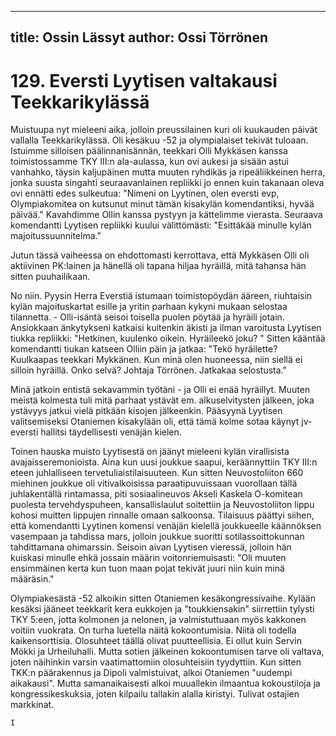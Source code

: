 
---
title: Ossin Lässyt
author: Ossi Törrönen
---

    
# 129. Eversti Lyytisen valtakausi Teekkarikylässä

Muistuupa nyt mieleeni aika, jolloin preussilainen kuri oli kuukauden päivät vallalla Teekkarikylässä. Oli kesäkuu -52 ja 
olympialaiset tekivät tuloaan. Istuimme silloisen päälinnanisännän, teekkari Olli Mykkäsen kanssa toimistossamme TKY 
III:n ala-aulassa, kun ovi aukesi ja sisään astui vanhahko, täysin kaljupäinen mutta muuten ryhdikäs ja ripeäliikkeinen herra, 
jonka suusta singahti seuraavanlainen repliikki jo ennen kuin takanaan oleva ovi ennätti edes sulkeutua:
"Nimeni on Lyytinen, olen eversti evp, Olympiakomitea on kutsunut minut tämän kisakylän komendantiksi, hyvää päivää."
Kavahdimme Ollin kanssa pystyyn ja kättelimme vierasta. Seuraava komendantti Lyytisen repliikki kuului välittömästi:
"Esittäkää minulle kylän majoitussuunnitelma."

Jutun tässä vaiheessa on ehdottomasti kerrottava, että Mykkäsen Olli oli aktiivinen PK:lainen ja hänellä oli tapana hiljaa 
hyräillä, mitä tahansa hän sitten puuhailikaan.

No niin. Pyysin Herra Everstiä istumaan toimistopöydän ääreen, riuhtaisin kylän majoituskartat esille ja yritin parhaan 
kykyni mukaan selostaa tilannetta. - Olli-isäntä seisoi toisella puolen pöytää ja hyräili jotain. Ansiokkaan änkytykseni 
katkaisi kuitenkin äkisti ja ilman varoitusta Lyytisen tiukka repliikki: "Hetkinen, kuulenko oikein. Hyräileekö joku? " Sitten 
kääntää komendantti tiukan katseen Olliin päin ja jatkaa: "Tekö hyräilette? Kuulkaapas teekkari Mykkänen. Kun minä olen 
huoneessa, niin siellä ei silloin hyräillä. Onko selvä? Johtaja Törrönen. Jatkakaa selostusta."

Minä jatkoin entistä sekavammin työtäni - ja Olli ei enää hyräillyt. Muuten meistä kolmesta tuli mitä parhaat ystävät em. 
alkuselvitysten jälkeen, joka ystävyys jatkui vielä pitkään kisojen jälkeenkin. Pääsyynä Lyytisen valitsemiseksi Otaniemen 
kisakylään oli, että tämä kolme sotaa käynyt jv-eversti hallitsi täydellisesti venäjän kielen.

Toinen hauska muisto Lyytisestä on jäänyt mieleeni kylän virallisista avajaisseremonioista. Aina kun uusi joukkue saapui, 
keräännyttiin TKY III:n eteen juhlalliseen tervetuliaistilaisuuteen. Kun sitten Neuvostoliiton 660 miehinen joukkue oli 
vitivalkoisissa paraatipuvuissaan vuorollaan tällä juhlakentällä rintamassa, piti sosiaalineuvos Akseli Kaskela O-komitean 
puolesta tervehdyspuheen, kansallislaulut soitettiin ja Neuvostoliiton lippu kohosi muitten lippujen rinnalle omaan salkoonsa. 
Tilaisuus päättyi siihen, että komendantti Lyytinen komensi venäjän kielellä joukkueelle käännöksen vasempaan ja tahdissa 
mars, jolloin joukkue suoritti sotilassoittokunnan tahdittamana ohimarssin. Seisoin aivan Lyytisen vieressä, jolloin hän 
kuiskasi minulle ehkä jossain määrin voitonriemuisasti: "Oli muuten ensimmäinen kerta kun tuon maan pojat tekivät juuri 
niin kuin minä määräsin."

Olympiakesästä -52 alkoikin sitten Otaniemen kesäkongressivaihe. Kylään kesäksi jääneet teekkarit kera eukkojen ja 
"toukkiensakin" siirrettiin tylysti TKY 5:een, jotta kolmonen ja nelonen, ja valmistuttuaan myös kakkonen voitiin vuokrata. 
On turha luetella näitä kokoontumisia. Niitä oli todella kaikensorttisia. Olosuhteet täällä olivat puutteellisia. Ei ollut kuin 
Servin Mökki ja Urheiluhalli. Mutta sotien jälkeinen kokoontumisen tarve oli valtava, joten näihinkin varsin vaatimattomiin 
olosuhteisiin tyydyttiin. Kun sitten TKK:n päärakennus ja Dipoli valmistuivat, alkoi Otaniemen "uudempi aikakausi". Mutta 
samanaikaisesti alkoi muuallekin ilmaantua kokoustiloja ja kongressikeskuksia, joten kilpailu tallakin alalla kiristyi. Tulivat 
ostajien markkinat.

	I

